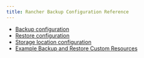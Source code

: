 ```yaml
---
title: Rancher Backup Configuration Reference
---
```


- [Backup configuration](../reference-guides/backup-restore-configuration/backup-configuration.md)
- [Restore configuration](../reference-guides/backup-restore-configuration/restore-configuration.md)
- [Storage location configuration](../reference-guides/backup-restore-configuration/storage-configuration.md)
- [Example Backup and Restore Custom Resources](../reference-guides/backup-restore-configuration/examples.md)
